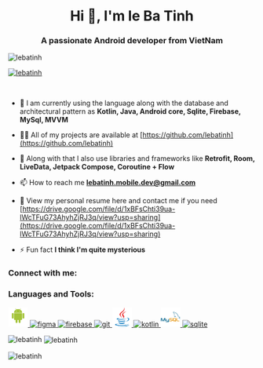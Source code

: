 <h1 align="center">Hi 👋, I'm le Ba Tinh</h1>
<h3 align="center">A passionate Android developer from VietNam</h3>

<p align="left"> <img src="https://komarev.com/ghpvc/?username=lebatinh&label=Profile%20views&color=0e75b6&style=flat" alt="lebatinh" /> </p>

<p align="left"> <a href="https://github.com/ryo-ma/github-profile-trophy"><img src="https://github-profile-trophy.vercel.app/?username=lebatinh" alt="lebatinh" /></a> </p>

<p align="left"> <a href="https://twitter.com/" target="blank"><img src="https://img.shields.io/twitter/follow/?logo=twitter&style=for-the-badge" alt="" /></a> </p>

- 💬 I am currently using the language along with the database and architectural pattern as **Kotlin, Java, Android core, Sqlite, Firebase, MySql, MVVM**

- 👨‍💻 All of my projects are available at [https://github.com/lebatinh](https://github.com/lebatinh)

- 🌱 Along with that I also use libraries and frameworks like **Retrofit, Room, LiveData, Jetpack Compose, Coroutine + Flow**

- 📫 How to reach me **lebatinh.mobile.dev@gmail.com**

- 📄 View my personal resume here and contact me if you need [https://drive.google.com/file/d/1xBFsChti39ua-lWcTFuG73AhyhZjRJ3q/view?usp=sharing](https://drive.google.com/file/d/1xBFsChti39ua-lWcTFuG73AhyhZjRJ3q/view?usp=sharing)

- ⚡ Fun fact **I think I'm quite mysterious**

<h3 align="left">Connect with me:</h3>
<p align="left">
</p>

<h3 align="left">Languages and Tools:</h3>
<p align="left"> <a href="https://developer.android.com" target="_blank" rel="noreferrer"> <img src="https://raw.githubusercontent.com/devicons/devicon/master/icons/android/android-original-wordmark.svg" alt="android" width="40" height="40"/> </a> <a href="https://www.figma.com/" target="_blank" rel="noreferrer"> <img src="https://www.vectorlogo.zone/logos/figma/figma-icon.svg" alt="figma" width="40" height="40"/> </a> <a href="https://firebase.google.com/" target="_blank" rel="noreferrer"> <img src="https://www.vectorlogo.zone/logos/firebase/firebase-icon.svg" alt="firebase" width="40" height="40"/> </a> <a href="https://git-scm.com/" target="_blank" rel="noreferrer"> <img src="https://www.vectorlogo.zone/logos/git-scm/git-scm-icon.svg" alt="git" width="40" height="40"/> </a> <a href="https://www.java.com" target="_blank" rel="noreferrer"> <img src="https://raw.githubusercontent.com/devicons/devicon/master/icons/java/java-original.svg" alt="java" width="40" height="40"/> </a> <a href="https://kotlinlang.org" target="_blank" rel="noreferrer"> <img src="https://www.vectorlogo.zone/logos/kotlinlang/kotlinlang-icon.svg" alt="kotlin" width="40" height="40"/> </a> <a href="https://www.mysql.com/" target="_blank" rel="noreferrer"> <img src="https://raw.githubusercontent.com/devicons/devicon/master/icons/mysql/mysql-original-wordmark.svg" alt="mysql" width="40" height="40"/> </a> <a href="https://www.sqlite.org/" target="_blank" rel="noreferrer"> <img src="https://www.vectorlogo.zone/logos/sqlite/sqlite-icon.svg" alt="sqlite" width="40" height="40"/> </a> </p>

<p><img align="left" src="https://github-readme-stats.vercel.app/api/top-langs?username=lebatinh&show_icons=true&locale=en&layout=compact" alt="lebatinh" /></p>

<p>&nbsp;<img align="center" src="https://github-readme-stats.vercel.app/api?username=lebatinh&show_icons=true&locale=en" alt="lebatinh" /></p>

<p><img align="center" src="https://github-readme-streak-stats.herokuapp.com/?user=lebatinh&" alt="lebatinh" /></p>
